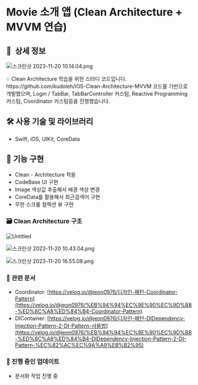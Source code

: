 # Movie 소개 앱 (Clean Architecture + MVVM 연습)

## 📖  상세 정보

![스크린샷 2023-11-20 10.14.04.png](https://prod-files-secure.s3.us-west-2.amazonaws.com/bb56611a-d6fd-41b8-8f60-3d01c8a9c915/62474271-552c-4db1-b44c-94837376a2e7/%E1%84%89%E1%85%B3%E1%84%8F%E1%85%B3%E1%84%85%E1%85%B5%E1%86%AB%E1%84%89%E1%85%A3%E1%86%BA_2023-11-20_10.14.04.png)

<aside>
💡 Clean Architecture 학습을 위한 스터디 코드입니다.  https://github.com/kudoleh/iOS-Clean-Architecture-MVVM 코드를 기반으로 개발했으며, Login / TabBar, TabBarController 커스텀, Reactive Programming 커스텀, Coordinator 커스텀등을 진행했습니다.

</aside>

## 🛠️ 사용 기술 및 라이브러리

- Swift, iOS, UIKit, CoreData

## 📱 기능 구현

- Clean - Architecture 적용
- CodeBase UI 구현
- Image 색상값 추출해서 배경 색상 변경
- CoreData를 활용해서 최근검색어 구현
- 무한 스크롤 컬렉션 뷰 구현

### 🗃️ Clean Architecture 구조

![Untitled](https://prod-files-secure.s3.us-west-2.amazonaws.com/bb56611a-d6fd-41b8-8f60-3d01c8a9c915/c805369b-16d6-4da0-8412-741bec337405/Untitled.png)

![스크린샷 2023-11-20 10.43.04.png](https://prod-files-secure.s3.us-west-2.amazonaws.com/bb56611a-d6fd-41b8-8f60-3d01c8a9c915/ad7f6047-27a9-4c0f-ba8f-d41cbc627502/%E1%84%89%E1%85%B3%E1%84%8F%E1%85%B3%E1%84%85%E1%85%B5%E1%86%AB%E1%84%89%E1%85%A3%E1%86%BA_2023-11-20_10.43.04.png)

![스크린샷 2023-11-20 16.55.08.png](https://prod-files-secure.s3.us-west-2.amazonaws.com/bb56611a-d6fd-41b8-8f60-3d01c8a9c915/94b221d1-5bf3-41d9-86fd-3a211e74bb75/%E1%84%89%E1%85%B3%E1%84%8F%E1%85%B3%E1%84%85%E1%85%B5%E1%86%AB%E1%84%89%E1%85%A3%E1%86%BA_2023-11-20_16.55.08.png)

### 📄 관련 문서

- Coordinator: [https://velog.io/@jeon0976/디자인-패턴-Coordinator-Pattern](https://velog.io/@jeon0976/%EB%94%94%EC%9E%90%EC%9D%B8-%ED%8C%A8%ED%84%B4-Coordinator-Pattern)
- DIContainer: [https://velog.io/@jeon0976/디자인-패턴-DIDependency-Injection-Pattern-2-DI-Pattern-사용법](https://velog.io/@jeon0976/%EB%94%94%EC%9E%90%EC%9D%B8-%ED%8C%A8%ED%84%B4-DIDependency-Injection-Pattern-2-DI-Pattern-%EC%82%AC%EC%9A%A9%EB%B2%95)

### 🔧 진행 중인 업데이트

- 문서화 작업 진행 중
